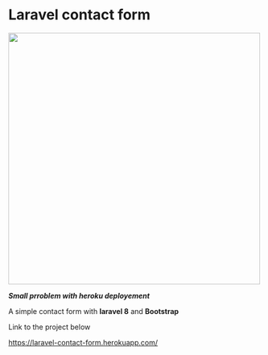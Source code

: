 # Laravel contact form
<img height="500" src="https://media.giphy.com/labs/images/laravel-wrapper.gif">

***Small prroblem with heroku deployement***

A simple contact form with **laravel 8** and **Bootstrap**

Link to the project below

https://laravel-contact-form.herokuapp.com/



